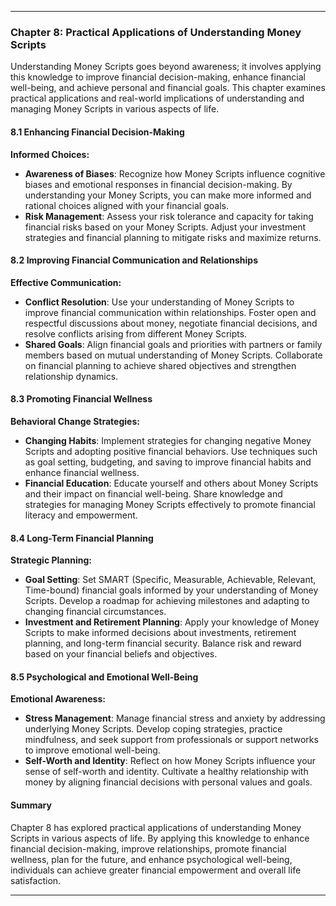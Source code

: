 
---

### Chapter 8: Practical Applications of Understanding Money Scripts

Understanding Money Scripts goes beyond awareness; it involves applying this knowledge to improve financial decision-making, enhance financial well-being, and achieve personal and financial goals. This chapter examines practical applications and real-world implications of understanding and managing Money Scripts in various aspects of life.

#### 8.1 Enhancing Financial Decision-Making

**Informed Choices:**
- **Awareness of Biases**: Recognize how Money Scripts influence cognitive biases and emotional responses in financial decision-making. By understanding your Money Scripts, you can make more informed and rational choices aligned with your financial goals.
- **Risk Management**: Assess your risk tolerance and capacity for taking financial risks based on your Money Scripts. Adjust your investment strategies and financial planning to mitigate risks and maximize returns.

#### 8.2 Improving Financial Communication and Relationships

**Effective Communication:**
- **Conflict Resolution**: Use your understanding of Money Scripts to improve financial communication within relationships. Foster open and respectful discussions about money, negotiate financial decisions, and resolve conflicts arising from different Money Scripts.
- **Shared Goals**: Align financial goals and priorities with partners or family members based on mutual understanding of Money Scripts. Collaborate on financial planning to achieve shared objectives and strengthen relationship dynamics.

#### 8.3 Promoting Financial Wellness

**Behavioral Change Strategies:**
- **Changing Habits**: Implement strategies for changing negative Money Scripts and adopting positive financial behaviors. Use techniques such as goal setting, budgeting, and saving to improve financial habits and enhance financial wellness.
- **Financial Education**: Educate yourself and others about Money Scripts and their impact on financial well-being. Share knowledge and strategies for managing Money Scripts effectively to promote financial literacy and empowerment.

#### 8.4 Long-Term Financial Planning

**Strategic Planning:**
- **Goal Setting**: Set SMART (Specific, Measurable, Achievable, Relevant, Time-bound) financial goals informed by your understanding of Money Scripts. Develop a roadmap for achieving milestones and adapting to changing financial circumstances.
- **Investment and Retirement Planning**: Apply your knowledge of Money Scripts to make informed decisions about investments, retirement planning, and long-term financial security. Balance risk and reward based on your financial beliefs and objectives.

#### 8.5 Psychological and Emotional Well-Being

**Emotional Awareness:**
- **Stress Management**: Manage financial stress and anxiety by addressing underlying Money Scripts. Develop coping strategies, practice mindfulness, and seek support from professionals or support networks to improve emotional well-being.
- **Self-Worth and Identity**: Reflect on how Money Scripts influence your sense of self-worth and identity. Cultivate a healthy relationship with money by aligning financial decisions with personal values and goals.

#### Summary

Chapter 8 has explored practical applications of understanding Money Scripts in various aspects of life. By applying this knowledge to enhance financial decision-making, improve relationships, promote financial wellness, plan for the future, and enhance psychological well-being, individuals can achieve greater financial empowerment and overall life satisfaction.

---
